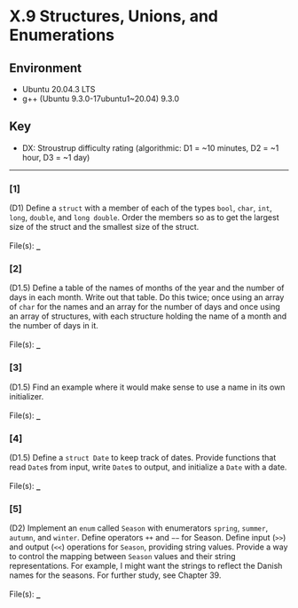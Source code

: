 # X.9 Structures, Unions, and Enumerations

## Environment
- Ubuntu 20.04.3 LTS
- g++ (Ubuntu 9.3.0-17ubuntu1~20.04) 9.3.0

## Key
- DX: Stroustrup difficulty rating (algorithmic: D1 = ~10 minutes, D2 = ~1 hour, D3 = ~1 day)

---

### \[1\]
(D1) Define a `struct` with a member of each of the types `bool`, `char`, `int`, `long`, `double`, and `long double`. Order the members so as to get the largest size of the struct and the smallest size of the struct.\
\
File(s): [`_`](./)

### \[2\]
(D1.5) Define a table of the names of months of the year and the number of days in each month. Write out that table. Do this twice; once using an array of `char` for the names and an array for the number of days and once using an array of structures, with each structure holding the name of a month and the number of days in it.\
\
File(s): [`_`](./)

### \[3\]
(D1.5) Find an example where it would make sense to use a name in its own initializer.\
\
File(s): [`_`](./)

### \[4\]
(D1.5) Define a `struct Date` to keep track of dates. Provide functions that read `Date`s from input, write `Date`s to output, and initialize a `Date` with a date.\
\
File(s): [`_`](./)

### \[5\]
(D2) Implement an `enum` called `Season` with enumerators `spring`, `summer`, `autumn`, and `winter`. Define operators `++` and `−−` for Season. Define input (`>>`) and output (`<<`) operations for `Season`, providing string values. Provide a way to control the mapping between `Season` values and their string representations. For example, I might want the strings to reflect the Danish names for the seasons. For further study, see Chapter 39.\
\
File(s): [`_`](./)
